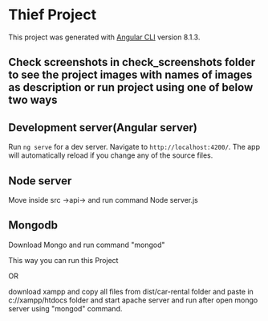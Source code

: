 # Thief Project

This project was generated with [Angular CLI](https://github.com/angular/angular-cli) version 8.1.3.

## Check screenshots in check_screenshots folder to see the project images with names of images as description or run project using one of below two ways



## Development server(Angular server)

Run `ng serve` for a dev server. Navigate to `http://localhost:4200/`. The app will automatically reload if you change any of the source files.

## Node server

Move inside src ->api-> and run command Node server.js

## Mongodb

Download Mongo and run command "mongod"

This way you can run this Project

OR

download xampp and copy all files from dist/car-rental folder and paste in c://xampp/htdocs folder
and start apache server and run after open mongo server using "mongod" command.
